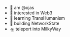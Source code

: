 - 👾 am @ojas
- 🐉 interested in Web3
- 🧠 learning TransHumanism
- 🦀 building NetworkState
- 🛸 teleport into MilkyWay

<!---
ojasuno/ojasuno is a ✨ special ✨ repository because its `README.md` (this file) appears on your GitHub profile.
You can click the Preview link to take a look at your changes.
--->
